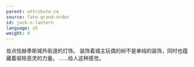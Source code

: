 ```yaml
---
parent: attribute.ce
source: fate-grand-order
id: jack-o-lantern
language: zh
weight: 0
---
```


妆点恰赫季斯城外街道的灯饰。
装饰着城主玩偶的树不是单纯的装饰，同时也蕴藏着驱除恶灵的力量。
……给人这种感觉。
